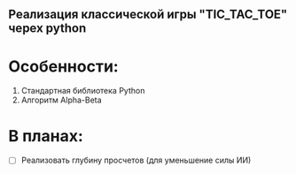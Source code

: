 ## Реализация классической игры "TIC_TAC_TOE" черех python
# Особенности:
1. Стандартная библиотека Python
2. Алгоритм Alpha-Beta
# В планах:
- [ ] Реализовать глубину просчетов (для уменьшение силы ИИ)
